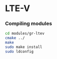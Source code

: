 # LTE-V

### Compiling modules

```bash
cd modules/gr-ltev
cmake ../
make
sudo make install
sudo ldconfig
```
